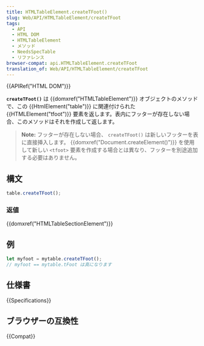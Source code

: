 ```yaml
---
title: HTMLTableElement.createTFoot()
slug: Web/API/HTMLTableElement/createTFoot
tags:
  - API
  - HTML DOM
  - HTMLTableElement
  - メソッド
  - NeedsSpecTable
  - リファレンス
browser-compat: api.HTMLTableElement.createTFoot
translation_of: Web/API/HTMLTableElement/createTFoot
---
```

{{APIRef("HTML DOM")}}

**`createTFoot()`** は {{domxref("HTMLTableElement")}} オブジェクトのメソッドで、この {{HtmlElement("table")}} に関連付けられた {{HTMLElement("tfoot")}} 要素を返します。表内にフッターが存在しない場合、このメソッドはそれを作成して返します。

> **Note:** フッターが存在しない場合、 `createTFoot()` は新しいフッターを表に直接挿入します。 {{domxref("Document.createElement()")}} を使用して新しい `<tfoot>` 要素を作成する場合とは異なり、フッターを別途追加する必要はありません。

## 構文

```js
table.createTFoot();
```

### 返値

{{domxref("HTMLTableSectionElement")}}

## 例

```js
let myfoot = mytable.createTFoot();
// myfoot == mytable.tFoot は真になります
```

## 仕様書

{{Specifications}}

## ブラウザーの互換性

{{Compat}}

